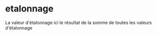 # etalonnage
 La valeur d'étalonnage
ici le résultat de la somme de toutes les valeurs d'étalonnage
